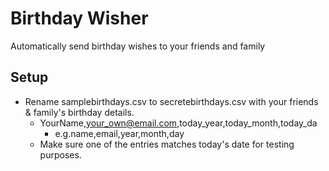 # Birthday Wisher #
Automatically send birthday wishes to your friends and family

## Setup ##

- Rename samplebirthdays.csv to secretebirthdays.csv with your friends & family's birthday details. 
    - YourName,your_own@email.com,today_year,today_month,today_da
       - e.g.name,email,year,month,day
    - Make sure one of the entries matches today's date for testing purposes. 
   

